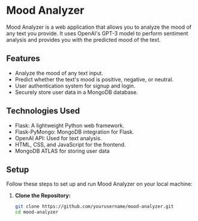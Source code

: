 # Mood Analyzer

Mood Analyzer is a web application that allows you to analyze the mood of any text you provide. It uses OpenAI's GPT-3 model to perform sentiment analysis and provides you with the predicted mood of the text.

## Features

- Analyze the mood of any text input.
- Predict whether the text's mood is positive, negative, or neutral.
- User authentication system for signup and login.
- Securely store user data in a MongoDB database.

## Technologies Used

- Flask: A lightweight Python web framework.
- Flask-PyMongo: MongoDB integration for Flask.
- OpenAI API: Used for text analysis.
- HTML, CSS, and JavaScript for the frontend.
- MongoDB ATLAS for storing user data

## Setup

Follow these steps to set up and run Mood Analyzer on your local machine:

1. **Clone the Repository:**

   ```bash
   git clone https://github.com/yourusername/mood-analyzer.git
   cd mood-analyzer

